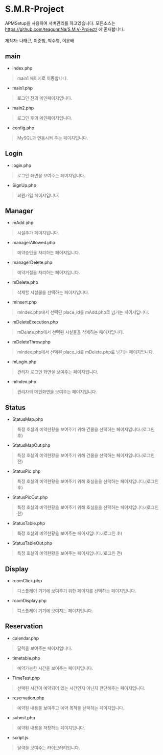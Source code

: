# S.M.R-Project

APMSetup을 사용하여 서버관리를 하고있습니다.
모든소스는 https://github.com/teagunnNa/S.M.V-Project/ 에 존재합니다.<br><br>
제작자: 나태근, 이준범, 박수영, 이윤배
## main
* index.php
> main1 페이지로 이동합니다.
* main1.php
> 로그인 전의 메인페이지입니다.
* main2.php
> 로그인 후의 메인페이지입니다.
* config.php
> MySQL과 연동시켜 주는 페이지입니다.
## Login
* login.php
> 로그인 화면을 보여주는 페이지입니다.
* SignUp.php
> 회원가입 페이지입니다.
## Manager
* mAdd.php
> 시설추가 페이지입니다.
* managerAllowed.php
> 예약승인을 처리하는 페이지입니다.
* managerDelete.php
> 예약거절을 처리하는 페이지입니다.
* mDelete.php
> 삭제할 시설물을 선택하는 페이지입니다.
* mInsert.php
> mIndex.php에서 선택된 place_id를 mAdd.php로 넘기는 페이지입니다.
* mDeleteExecution.php
> mDelete.php에서 선택된 시설물을 삭제하는 페이지입니다.
* mDeleteThrow.php
> mIndex.php에서 선택된 place_id를 mDelete.php로 넘기는 페이지입니다.
* mLogin.php
> 관리자 로그인 화면을 보여주는 페이지입니다.
* mIndex.php
> 관리자의 메인화면을 보여주는 페이지입니다.
## Status
* StatusMap.php
> 특정 호실의 예약현황을 보여주기 위해 건물을 선택하는 페이지입니다.(로그인 후)
* StatusMapOut.php
> 특정 호실의 예약현황을 보여주기 위해 건물을 선택하는 페이지입니다.(로그인 전)
* StatusPic.php 
> 특정 호실의 예약현황을 보여주기 위해 호실을을 선택하는 페이지입니다.(로그인 후)
* StatusPicOut.php
> 특정 호실의 예약현황을 보여주기 위해 호실을을 선택하는 페이지입니다.(로그인 전)
* StatusTable.php
> 특정 호실의 예약현황을 보여주는 페이지입니다.(로그인 후)
* StatusTableOut.php
> 특정 호실의 예약현황을 보여주는 페이지입니다.(로그인 전)
## Display
* roomClick.php
> 디스플레이 기기에 보여주기 위한 페이지를 선택하는 페이지입니다.
* roomDisplay.php
> 디스플레이 기기에 보여지는 페이지입니다.
## Reservation
* calendar.php
> 달력을 보여주는 페이지입니다.
* timetable.php
> 예약가능한 시간을 보여주는 페이지입니다.
* TimeTest.php
> 선택된 시간이 예약되어 있는 시간인지 아닌지 판단해주는 페이지입니다.
* reservation.php
> 예약된 내용을 보여주고 예약 목적을 선택하는 페이지입니다.
* submit.php
> 예약된 내용을 저장하는 페이지입니다.
* script.js
> 달력을 보여주는 라이브러리입니다.
